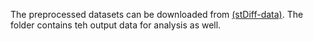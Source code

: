 The preprocessed datasets can be downloaded from [(stDiff-data)](https://drive.google.com/drive/folders/1gjwjor6MBrUm4yAiOcCUMkfXYZobojvN?usp=share_link). The folder contains teh output data for analysis as well.
